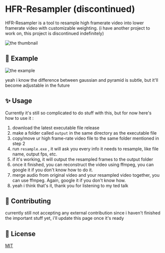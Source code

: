 # HFR-Resampler (discontinued)

HFR-Resampler is a tool to resample high framerate video into lower framerate video with customizable weighting.
(i have another project to work on, this project is discontinued indefinitely)

![the thumbnail](https://i.ibb.co/7RN8Dh3/shit-thumbnail.png)

## 💚 Example
![the example](https://i.imgur.com/6HEa2wd.gif)

yeah i know the difference between gaussian and pyramid is subtle, but it'll become adjustable in the future

## ✨ Usage

Currently it's still so complicated to do stuff with this, but for now here's how to use it :
1. download the latest executable file release 
2. make a folder called `output` in the same directory as the executable file
3. copy/move ur high frame-rate video file to the same folder mentioned in step 2
4. run `resample.exe` , it will ask you every info it needs to resample, like file name, output fps, etc.
5. if it's working, it will output the resampled frames to the output folder
6. once it finished, you can reconstruct the video using ffmpeg, you can google it if you don't know how to do it.
7. merge audio from original video and your resampled video together, you can use ffmpeg. Again, google it if you don't know how.
8. yeah i think that's it, thank you for listening to my ted talk

## 👥 Contributing
currently still not accepting any external contribution since i haven't finished the important stuff yet, i'll update this page once it's ready


## 📄 License
[MIT](https://choosealicense.com/licenses/mit/)
